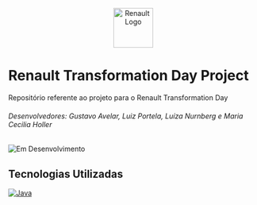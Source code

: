 
<p align="center">
  <img src="venv/konrix/static/images/logo.png" alt="Renault Logo" width="80" height="80">
</p>

# Renault Transformation Day Project

Repositório referente ao projeto para o Renault Transformation Day

###### Desenvolvedores: Gustavo Avelar, Luiz Portela, Luíza Nurnberg e Maria Cecilia Holler

![Em Desenvolvimento](https://img.shields.io/badge/Status-Em_Desenvolvimento-green)

## Tecnologias Utilizadas
[![Java](https://skillicons.dev/icons?i=java)](https://www.java.com)
